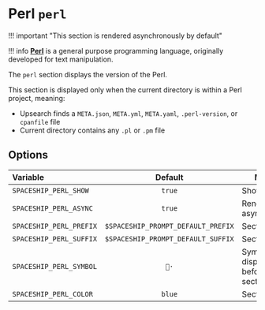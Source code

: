 # Perl `perl`

!!! important "This section is rendered asynchronously by default"

!!! info
    [**Perl**](https://www.perl.org/) is a general purpose programming language, originally developed for text manipulation.

The `perl` section displays the version of the Perl.

This section is displayed only when the current directory is within a Perl project, meaning:

* Upsearch finds a `META.json`, `META.yml`, `META.yaml`, `.perl-version`, or `cpanfile` file
* Current directory contains any `.pl` or `.pm` file

## Options

| Variable                |              Default               | Meaning                             |
| :---------------------- | :--------------------------------: | ----------------------------------- |
| `SPACESHIP_PERL_SHOW`   |              `true`                | Show section                        |
| `SPACESHIP_PERL_ASYNC`  |              `true`                | Render section asynchronously       |
| `SPACESHIP_PERL_PREFIX` | `$SPACESHIP_PROMPT_DEFAULT_PREFIX` | Section's prefix                    |
| `SPACESHIP_PERL_SUFFIX` | `$SPACESHIP_PROMPT_DEFAULT_SUFFIX` | Section's suffix                    |
| `SPACESHIP_PERL_SYMBOL` |               `🐪·`                | Symbol displayed before the section |
| `SPACESHIP_PERL_COLOR`  |               `blue`               | Section's color                     |
